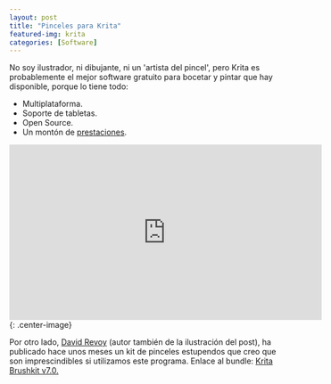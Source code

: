 ```yaml
---
layout: post
title: "Pinceles para Krita"
featured-img: krita
categories: [Software]
---
```

No soy ilustrador, ni dibujante, ni un 'artista del pincel', pero Krita es probablemente el mejor software gratuito para bocetar y pintar que hay disponible, porque lo tiene todo:

 - Multiplataforma.
 - Soporte de tabletas.
 - Open Source.
 - Un montón de [prestaciones](https://krita.org/features/highlights/).

<iframe width="560" height="315" src="https://www.youtube.com/embed/Hr7OPBxh5_o" frameborder="0" allow="accelerometer; autoplay; encrypted-media; gyroscope; picture-in-picture" allowfullscreen></iframe>{: .center-image}

Por otro lado, [David Revoy](http://www.davidrevoy.com/) (autor también de la ilustración del post), ha publicado hace unos meses un kit de pinceles estupendos que creo que son imprescindibles si utilizamos este programa.
Enlace al bundle: [Krita Brushkit v7.0.](http://www.davidrevoy.com/article264/brushkit-v7-0)
